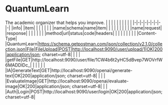 # QuantumLearn
The academic organizer that helps you improve.
| | | | | | | | | |
|-|-|-|-|-|-|-|-|-|
|info| |item| | | | | | |
|name|schema|name|item| | | | | |
| | | |name|request| |response| | |
| | | | |method|url|status|code|headers|
| | | | | | | | |Content-Type|
|QuantumLearn|https://schema.getpostman.com/json/collection/v2.1.0/collection.json|File|FileUpload|POST|http://localhost:9090/user/upload/1|OK|200|application/json; charset=utf-8|
| | | |getFile|GET|http://localhost:9090/user/file/1CW4b6t2yHC5dBvep7WOVrfW6MADDlDc_| | | |
| | |IA|GenerateText|GET|http://localhost:9090/openai/generate-text|OK|200|application/json; charset=utf-8|
| | | |EvaluateImage|GET|http://localhost:9090/openai/evaluate-image|OK|200|application/json; charset=utf-8|
| | |Auth|Login|POST|http://localhost:9090/user/login|OK|200|application/json; charset=utf-8|
